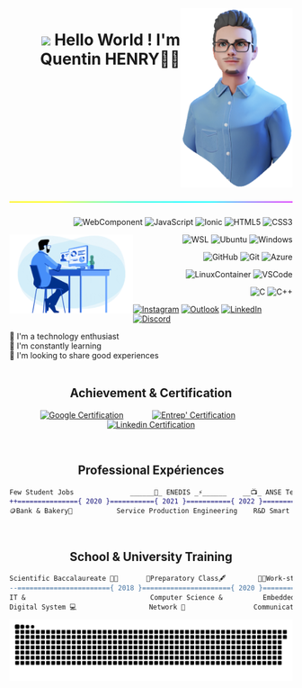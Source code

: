 <img align='right' src='./avatar.png' width='200'>

<div align='right'>

# <img src="https://raw.githubusercontent.com/MartinHeinz/MartinHeinz/master/wave.gif" width='30'> Hello World ! I'm Quentin HENRY👨‍💻</br><img src="https://raw.githubusercontent.com/itstommi/itstommi/main/Rainbow.gif" width='625'>



![WebComponent](
    https://img.shields.io/badge/WebComponent-olivedrab.svg?logo=webcomponents.org&logoColor=white&style=flat-square)
![JavaScript](
    https://img.shields.io/badge/JavaScript-gold.svg?logo=javascript&logoColor=white&style=flat-square) 
![Ionic](
    https://img.shields.io/badge/Ionic-white.svg?logo=Ionic&logoColor=steelblue&style=flat-square)
![HTML5](
    https://img.shields.io/badge/HTML-red.svg?logo=html5&logoColor=white&style=flat-square)
![CSS3](
    https://img.shields.io/badge/CSS-steelblue.svg?logo=css3&logoColor=white&style=flat-square)

<img align='left' src='./gif.gif' width='220'>

![WSL](
    https://img.shields.io/badge/WSL+SSH-white.svg?logo=hyper&logoColor=steelblue&style=flat-square)
![Ubuntu](
    https://img.shields.io/badge/Ubuntu-red.svg?logo=ubuntu&logoColor=white&style=flat-square)
![Windows](
    https://img.shields.io/badge/Windows-steelblue.svg?logo=windows&logoColor=white&style=flat-square)

![GitHub](
    https://img.shields.io/badge/GitHub-white.svg?logo=github&logoColor=steelblue&style=flat-square)
![Git](
    https://img.shields.io/badge/Git-red.svg?logo=git&logoColor=white&style=flat-square)
![Azure](
    https://img.shields.io/badge/DevOps-steelblue.svg?logo=microsoftazure&logoColor=white&style=flat-square)

![LinuxContainer](
    https://img.shields.io/badge/LXD-red.svg?logo=linuxcontainers&logoColor=white&style=flat-square)
![VSCode](
    https://img.shields.io/badge/Code-steelblue.svg?logo=visualstudiocode&logoColor=white&style=flat-square)
    

![C](
    https://img.shields.io/badge/C-white.svg?logo=c&logoColor=steelblue&style=flat-square)
![C++](
    https://img.shields.io/badge/C++-steelblue.svg?logo=c%2B%2B&logoColor=white&style=flat-square)

</div>

[![Instagram](https://img.shields.io/badge/Instagram-%23E4405F.svg?logo=Instagram&logoColor=white&style=flat)]()
[![Outlook](https://img.shields.io/badge/Mail-0078D4?logo=microsoft-outlook&logoColor=white&style=flat)](mailto:henryq.pro@outlook.fr)
[![LinkedIn](https://img.shields.io/badge/LinkedIn-steelblue.svg?logo=linkedin&logoColor=white&style=flat)](www.linkedin.com/in/qentah)
[![Discord](https://img.shields.io/badge/Discord-%237289DA.svg?logo=discord&logoColor=white&style=flat)]()

👀 I'm a technology enthusiast</br>
🌱 I'm constantly learning</br>
💞️ I'm looking to share good experiences</br>
</br>

<div align='center'>

## Achievement & Certification

[<img src="https://cdn-icons.flaticon.com/png/512/2504/premium/2504914.png?token=exp=1646756303~hmac=e610f67f17ece5633fd2e34e965ca881" alt="Google Certification" height="35"/>]()            
[<img src="https://i.ytimg.com/vi/iwK0FZdgx9k/maxresdefault.jpg" alt="Entrep' Certification" height="35"/>]()            
[<img src="https://cdn-icons.flaticon.com/png/512/2504/premium/2504923.png?token=exp=1646756505~hmac=ca1bc184f97826c8ed0c6685f64a851f" alt="Linkedin Certification" height="35"/>]()

</br>

## Professional Expériences
```diff                       
Few Student Jobs              ______🍃_ ENEDIS _⚡______    __📺_ ANSE Technology _🤳___
++==============={ 2020 }==========={ 2021 }==========={ 2022 }===========- - -{ 2023 }- - - - - - -{ Future }
🪙Bank & Bakery🥖           Service Production Engineering    R&D Smart TV project
```
</br>

## School & University Training
```diff                            
Scientific Baccalaureate 👨‍🎓       📜Preparatory Class🖋️        👨‍💻Work-study Engineer👨‍🏫
--======================={ 2018 }======================{ 2020 }===========- - -{ 2023 }- - - - - - -{ Future }
IT &                               Computer Science &          Embedded & 
Digital System 💻                  Network 📶                 Communicating System 📻
```

<img src="./snake.svg" />
</div>